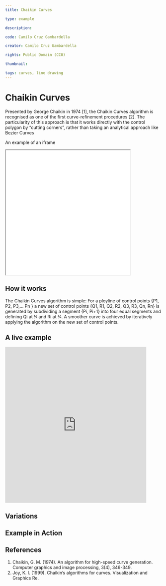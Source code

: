 ```yaml
---
title: Chaikin Curves

type: example

description:

code: Camilo Cruz Gambardella

creator: Camilo Cruz Gambardella

rights: Public Domain (CC0)

thumbnail: 

tags: curves, line drawing
---
```


# Chaikin Curves

Presented by George Chaikin in 1974 [1], the Chaikin Curves algorithm is recognised as one of the first curve-refinement procedures [2]. The particularity of this approach is that it works directly with the control polygon by “cutting corners”, rather than taking an analytical approach like Bezier Curves

An example of an iframe

<iframe src="scripts/example.html" width="400" height="400"></iframe>

## How it works

The Chaikin Curves algorithm is simple: For a ployline of control points {P1, P2, P3,... Pn } a new set of control points {Q1, R1, Q2, R2, Q3, R3, Qn, Rn} is generated by subdividing a segment {Pi, Pi+1} into four equal segments and defining Qi at ¼ and Ri at ¾. A smoother curve is achieved by iteratively applying the algorithm on the new set of control points.

## A live example

  <iframe height="500" style="width: 90%" scrolling="no" title="Differential growth" src="https://codesandbox.io/embed/github/GenArtRepo/chaikin-curves/tree/main/?fontsize=14&hidenavigation=1&theme=dark?module=sketch.js" frameborder="no" loading="lazy" allowtransparency="true" allowfullscreen="true"></iframe>

## Variations

## Example in Action

## References

1. Chaikin, G. M. (1974). An algorithm for high-speed curve generation. Computer graphics and image processing, 3(4), 346-349.
2. Joy, K. I. (1999). Chaikin’s algorithms for curves. Visualization and Graphics Re.